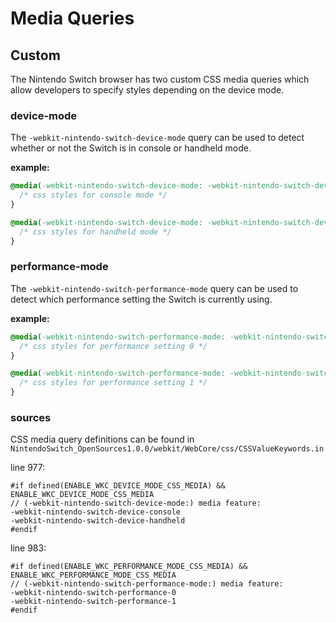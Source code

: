 # Media Queries

## Custom

The Nintendo Switch browser has two custom CSS media queries which allow developers to specify styles depending on the device mode.

### device-mode

The `-webkit-nintendo-switch-device-mode` query can be used to detect whether or not the Switch is in console or handheld mode.

**example:**

```css
@media(-webkit-nintendo-switch-device-mode: -webkit-nintendo-switch-device-console) {
  /* css styles for console mode */
}

@media(-webkit-nintendo-switch-device-mode: -webkit-nintendo-switch-device-handheld) {
  /* css styles for handheld mode */
}
```

### performance-mode


The `-webkit-nintendo-switch-performance-mode` query can be used to detect which performance setting the Switch is currently using.

**example:**

```css
@media(-webkit-nintendo-switch-performance-mode: -webkit-nintendo-switch-performance-0) {
  /* css styles for performance setting 0 */
}

@media(-webkit-nintendo-switch-performance-mode: -webkit-nintendo-switch-performance-1) {
  /* css styles for performance setting 1 */
}
```

### sources

CSS media query definitions can be found in `NintendoSwitch_OpenSources1.0.0/webkit/WebCore/css/CSSValueKeywords.in`

line 977:

```
#if defined(ENABLE_WKC_DEVICE_MODE_CSS_MEDIA) && ENABLE_WKC_DEVICE_MODE_CSS_MEDIA
// (-webkit-nintendo-switch-device-mode:) media feature:
-webkit-nintendo-switch-device-console
-webkit-nintendo-switch-device-handheld
#endif
```

line 983:

```
#if defined(ENABLE_WKC_PERFORMANCE_MODE_CSS_MEDIA) && ENABLE_WKC_PERFORMANCE_MODE_CSS_MEDIA
// (-webkit-nintendo-switch-performance-mode:) media feature:
-webkit-nintendo-switch-performance-0
-webkit-nintendo-switch-performance-1
#endif
```
